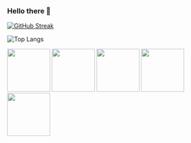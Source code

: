 ### Hello there 👋

<!--
**Ethan9030/Ethan9030** is a ✨ _special_ ✨ repository because its `README.md` (this file) appears on your GitHub profile.

Here are some ideas to get you started:

- 🔭 I’m currently working on ...
- 🌱 I’m currently learning ...
- 👯 I’m looking to collaborate on ...
- 🤔 I’m looking for help with ...
- 💬 Ask me about ...
- 📫 How to reach me: ...
- 😄 Pronouns: ...
- ⚡ Fun fact: ...
-->

[![GitHub Streak](https://streak-stats.demolab.com?user=Ethan9030)](https://git.io/streak-stats)
<!-- My![Visitor Count](https://profile-counter.glitch.me/Ethan9030/count.svg)visitor -->

![Top Langs](https://github-readme-stats-git-masterrstaa-rickstaa.vercel.app/api/top-langs/?username=Ethan9030)

<!-- [![Ashutosh's github activity graph](https://github-readme-activity-graph.cyclic.app/graph?username=Ethan9030&theme=react)](https://github.com/ashutosh00710/github-readme-activity-graph) -->

<img src="https://github.com/Ethan9030/Ethan9030/assets/78483249/f6d58937-518a-437f-a977-abb99d6095fd" width="100" height="100">
<img src="https://github.com/Ethan9030/Ethan9030/assets/78483249/a2ea0292-a0da-4c43-b749-c32502208fab" width="100" height="100">
<img src="https://github.com/Ethan9030/Ethan9030/assets/78483249/ddce187c-67f3-423d-af7d-b1c7f519ec8c" width="100" height="100">
<img src="https://github.com/Ethan9030/Ethan9030/assets/78483249/492ccad8-a963-4858-a181-eebb7eefe944" width="100" height="100">

<img src="https://github.com/Ethan9030/Ethan9030/assets/78483249/fa3fa61d-c726-4e6a-a79d-55128818c47e" width="100" height="100">



